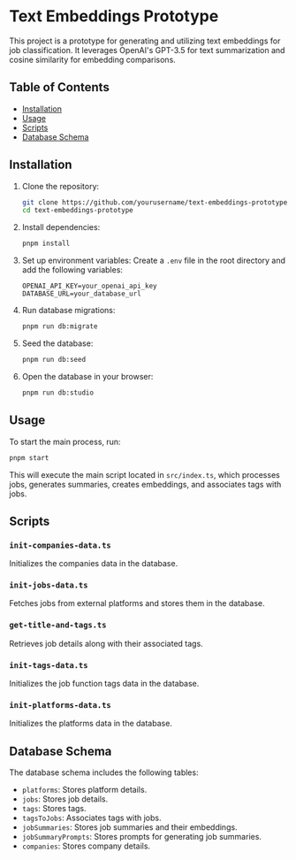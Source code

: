 # Text Embeddings Prototype

This project is a prototype for generating and utilizing text embeddings for job classification. It leverages OpenAI's GPT-3.5 for text summarization and cosine similarity for embedding comparisons.

## Table of Contents

- [Installation](#installation)
- [Usage](#usage)
- [Scripts](#scripts)
- [Database Schema](#database-schema)

## Installation

1. Clone the repository:

   ```sh
   git clone https://github.com/yourusername/text-embeddings-prototype.git
   cd text-embeddings-prototype
   ```

2. Install dependencies:

   ```sh
   pnpm install
   ```

3. Set up environment variables:
   Create a `.env` file in the root directory and add the following variables:

   ```env
   OPENAI_API_KEY=your_openai_api_key
   DATABASE_URL=your_database_url
   ```

4. Run database migrations:

   ```sh
   pnpm run db:migrate
   ```

5. Seed the database:
   ```sh
   pnpm run db:seed
   ```
6. Open the database in your browser:
   ```sh
   pnpm run db:studio
   ```

## Usage

To start the main process, run:

```sh
pnpm start
```

This will execute the main script located in `src/index.ts`, which processes jobs, generates summaries, creates embeddings, and associates tags with jobs.

## Scripts

### `init-companies-data.ts`

Initializes the companies data in the database.

### `init-jobs-data.ts`

Fetches jobs from external platforms and stores them in the database.

### `get-title-and-tags.ts`

Retrieves job details along with their associated tags.

### `init-tags-data.ts`

Initializes the job function tags data in the database.

### `init-platforms-data.ts`

Initializes the platforms data in the database.

## Database Schema

The database schema includes the following tables:

- `platforms`: Stores platform details.
- `jobs`: Stores job details.
- `tags`: Stores tags.
- `tagsToJobs`: Associates tags with jobs.
- `jobSummaries`: Stores job summaries and their embeddings.
- `jobSummaryPrompts`: Stores prompts for generating job summaries.
- `companies`: Stores company details.
